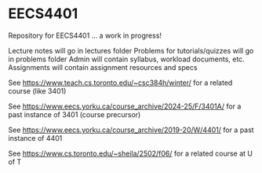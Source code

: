 # EECS4401

Repository for EECS4401 ... a work in progress!

Lecture notes will go in lectures folder
Problems for tutorials/quizzes will go in problems folder
Admin will contain syllabus, workload documents, etc.
Assignments will contain assignment resources and specs

See https://www.teach.cs.toronto.edu/~csc384h/winter/ for a related course (like 3401)


See https://www.eecs.yorku.ca/course_archive/2024-25/F/3401A/ for a past instance of 3401 (course 
precursor)

See https://www.eecs.yorku.ca/course_archive/2019-20/W/4401/ for a past instance of 4401

See https://www.cs.toronto.edu/~sheila/2502/f06/ for a related course at U of T



